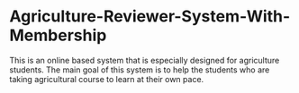 # Agriculture-Reviewer-System-With-Membership
This is an online based system that is especially designed for agriculture students. The main goal of this system is to help the students who are taking agricultural course to learn at their own pace. 

